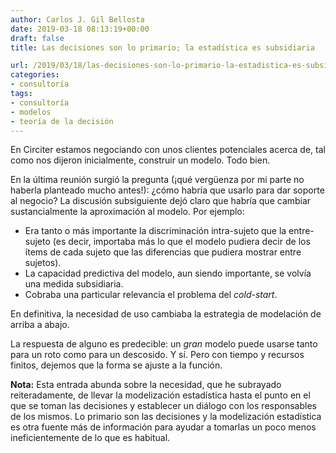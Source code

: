 ```yaml
---
author: Carlos J. Gil Bellosta
date: 2019-03-18 08:13:19+00:00
draft: false
title: Las decisiones son lo primario; la estadística es subsidiaria

url: /2019/03/18/las-decisiones-son-lo-primario-la-estadistica-es-subsidiaria/
categories:
- consultoría
tags:
- consultoría
- modelos
- teoría de la decisión
---
```


En Circiter estamos negociando con unos clientes potenciales acerca de, tal como nos dijeron inicialmente, construir un modelo. Todo bien.

En la última reunión surgió la pregunta (¡qué vergüenza por mi parte no haberla planteado mucho antes!): ¿cómo habría que usarlo para dar soporte al negocio? La discusión subsiguiente dejó claro que habría que cambiar sustancialmente la aproximación al modelo. Por ejemplo:

* Era tanto o más importante la discriminación intra-sujeto que la entre-sujeto (es decir, importaba más lo que el modelo pudiera decir de los ítems de cada sujeto que las diferencias que pudiera mostrar entre sujetos).
* La capacidad predictiva del modelo, aun siendo importante, se volvía una medida subsidiaria.
* Cobraba una particular relevancia el problema del _cold-start_.

En definitiva, la necesidad de uso cambiaba la estrategia de modelación de arriba a abajo.

La respuesta de alguno es predecible: un _gran_ modelo puede usarse tanto para un roto como para un descosido. Y sí. Pero con tiempo y recursos finitos, dejemos que la forma se ajuste a la función.

**Nota:** Esta entrada abunda sobre la necesidad, que he subrayado reiteradamente, de llevar la modelización estadística hasta el punto en el que se toman las decisiones y establecer un diálogo con los responsables de los mismos. Lo primario son las decisiones y la modelización estadística es otra fuente más de información para ayudar a tomarlas un poco menos ineficientemente de lo que es habitual.



